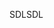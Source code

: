 <span data-ttu-id="5f288-101">SDL</span><span class="sxs-lookup"><span data-stu-id="5f288-101">SDL</span></span>